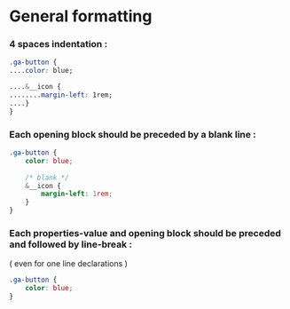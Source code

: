 # General formatting

### 4 spaces indentation :

```css
.ga-button {
....color: blue;

....&__icon {
........margin-left: 1rem;    
....}
}
```

### Each opening block should be preceded by a blank line :

```css
.ga-button {
    color: blue;
    
    /* blank */
    &__icon {
        margin-left: 1rem;    
    }
}
```

### Each properties-value and opening block should be preceded and followed by line-break :

\( even for one line declarations \)

```css
.ga-button {
    color: blue;
}
```



